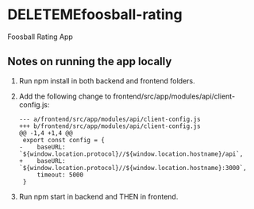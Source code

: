 # DELETEMEfoosball-rating

Foosball Rating App

Notes on running the app locally
--------------------------------

1) Run npm install in both backend and frontend folders.

2) Add the following change to frontend/src/app/modules/api/client-config.js:

    ```
    --- a/frontend/src/app/modules/api/client-config.js
    +++ b/frontend/src/app/modules/api/client-config.js
    @@ -1,4 +1,4 @@
     export const config = {
    -    baseURL: `${window.location.protocol}//${window.location.hostname}/api`,
    +    baseURL: `${window.location.protocol}//${window.location.hostname}:3000`,
         timeout: 5000
     }
    ```

3) Run npm start in backend and THEN in frontend.
